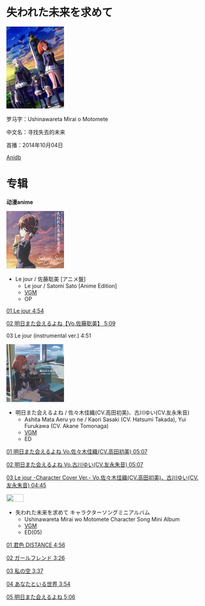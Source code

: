 # 失われた未来を求めて

<img src="/img/失われた未来を求めて/287362.jpg" width="30%" height="30%" />

罗马字：Ushinawareta Mirai o Motomete

中文名：寻找失去的未来

首播：2014年10月04日

[Anidb](https://anidb.net/anime/10372)

# 专辑

**动漫anime**

<img src="/img/失われた未来を求めて/47413-1414162237.jpg" width="30%" height="30%" />

* Le jour / 佐藤聡美 [アニメ盤]
  * Le jour / Satomi Sato [Anime Edition]
  * [VGM](https://vgmdb.net/album/47413)
  * OP
  
[01 Le jour 4:54](https://github.com/Little-Data/Anime-LRCS/blob/main/2014/失われた未来を求めて/Le%20jour.lrc)

[02 明日また会えるよね【Vo.佐藤聡美】 5:09](https://github.com/Little-Data/Anime-LRCS/blob/main/2014/失われた未来を求めて/明日また会えるよね【Vo.佐藤聡美】.lrc)

03 Le jour (instrumental ver.) 4:51

<img src="/img/失われた未来を求めて/47415-1414162679.jpg" width="30%" height="30%" />

* 明日また会えるよね / 佐々木佳織(CV.高田初美)、古川ゆい(CV.友永朱音)
  * Ashita Mata Aeru yo ne / Kaori Sasaki (CV. Hatsumi Takada), Yui Furukawa (CV. Akane Tomonaga)
  * [VGM](https://vgmdb.net/album/47415)
  * ED

[01 明日また会えるよね Vo.佐々木佳織(CV.高田初美) 05:07](https://github.com/Little-Data/Anime-LRCS/blob/main/2014/失われた未来を求めて/明日また会えるよね%20[Vo.佐々木佳織(CV.高田初美)].lrc)

[02 明日また会えるよね Vo.古川ゆい(CV.友永朱音) 05:07](https://github.com/Little-Data/Anime-LRCS/blob/main/2014/失われた未来を求めて/明日また会えるよね%20[Vo.古川ゆい(CV.友永朱音)].lrc)

[03 Le jour -Character Cover Ver.- Vo.佐々木佳織(CV.高田初美)、古川ゆい(CV.友永朱音) 04:45](https://github.com/Little-Data/Anime-LRCS/blob/main/2014/失われた未来を求めて/Le%20jour%20-Character%20Cover%20Ver.-%20[Vo.佐々木佳織(CV.高田初美)、古川ゆい(CV.友永朱音)].lrc)

<img src="/img/失われた未来を求めて/IMG_06.jpg" width="30%" height="30%" />

* 失われた未来を求めて キャラクターソングミニアルバム
  * Ushinawareta Mirai wo Motomete Character Song Mini Album
  * [VGM](https://vgmdb.net/album/53189)
  * ED(05)

[01 君色 DISTANCE 4:56](https://github.com/Little-Data/Anime-LRCS/blob/main/2014/失われた未来を求めて/君色%20DISTANCE.lrc)

[02 ガールフレンド 3:26](https://github.com/Little-Data/Anime-LRCS/blob/main/2014/失われた未来を求めて/ガールフレンド.lrc)

[03 私の空 3:37](https://github.com/Little-Data/Anime-LRCS/blob/main/2014/失われた未来を求めて/私の空.lrc)

[04 あなたといる世界 3:54](https://github.com/Little-Data/Anime-LRCS/blob/main/2014/失われた未来を求めて/あなたといる世界.lrc)

[05 明日また会えるよね 5:06](https://github.com/Little-Data/Anime-LRCS/blob/main/2014/失われた未来を求めて/明日また会えるよね（最終話エンディング主題歌）.lrc)
